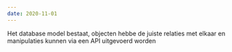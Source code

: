 ```yaml
---
date: 2020-11-01
---
```


Het database model bestaat, objecten hebbe de juiste relaties met elkaar en manipulaties kunnen via een API uitgevoerd worden
